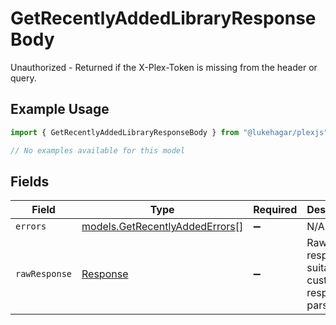 # GetRecentlyAddedLibraryResponseBody

Unauthorized - Returned if the X-Plex-Token is missing from the header or query.

## Example Usage

```typescript
import { GetRecentlyAddedLibraryResponseBody } from "@lukehagar/plexjs";

// No examples available for this model
```

## Fields

| Field                                                                  | Type                                                                   | Required                                                               | Description                                                            |
| ---------------------------------------------------------------------- | ---------------------------------------------------------------------- | ---------------------------------------------------------------------- | ---------------------------------------------------------------------- |
| `errors`                                                               | [models.GetRecentlyAddedErrors](../models/getrecentlyaddederrors.md)[] | :heavy_minus_sign:                                                     | N/A                                                                    |
| `rawResponse`                                                          | [Response](https://developer.mozilla.org/en-US/docs/Web/API/Response)  | :heavy_minus_sign:                                                     | Raw HTTP response; suitable for custom response parsing                |